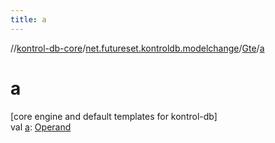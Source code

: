 ```yaml
---
title: a
---
```

//[kontrol-db-core](../../../index.html)/[net.futureset.kontroldb.modelchange](../index.html)/[Gte](index.html)/[a](a.html)



# a



[core engine and default templates for kontrol-db]\
val [a](a.html): [Operand](../-operand/index.html)




